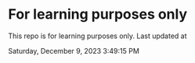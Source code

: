 # For learning purposes only
This repo is for learning purposes only.
Last updated at

Saturday, December 9, 2023 3:49:15 PM

